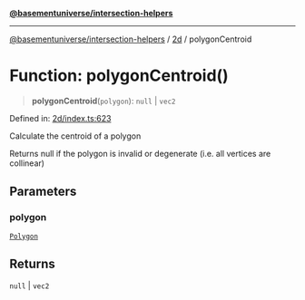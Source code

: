 [**@basementuniverse/intersection-helpers**](../../README.md)

***

[@basementuniverse/intersection-helpers](../../README.md) / [2d](../README.md) / polygonCentroid

# Function: polygonCentroid()

> **polygonCentroid**(`polygon`): `null` \| `vec2`

Defined in: [2d/index.ts:623](https://github.com/basementuniverse/intersection-helpers/blob/a748c1cf3d5365b189253eb2878888a254b5c3a1/src/2d/index.ts#L623)

Calculate the centroid of a polygon

Returns null if the polygon is invalid or degenerate (i.e. all vertices are
collinear)

## Parameters

### polygon

[`Polygon`](../types/type-aliases/Polygon.md)

## Returns

`null` \| `vec2`
